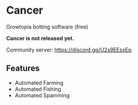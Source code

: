 # Cancer
Growtopia botting software (free) 

**Cancer is not released yet.**

Community server: https://discord.gg/U2s9EEsxEp

## Features
* Automated Farming
* Automated Fishing
* Automated Spamming
